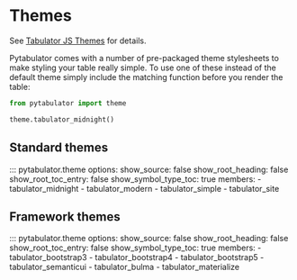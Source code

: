 # Themes

See [Tabulator JS Themes](https://tabulator.info/docs/5.5/theme) for details.

Pytabulator comes with a number of pre-packaged theme stylesheets to make styling your table really simple.
To use one of these instead of the default theme simply include the matching function before you render the table:

```python
from pytabulator import theme

theme.tabulator_midnight()
```

## Standard themes

::: pytabulator.theme
    options:
        show_source: false
        show_root_heading: false
        show_root_toc_entry: false
        show_symbol_type_toc: true
        members:
            - tabulator_midnight
            - tabulator_modern
            - tabulator_simple
            - tabulator_site


## Framework themes

::: pytabulator.theme
    options:
        show_source: false
        show_root_heading: false
        show_root_toc_entry: false
        show_symbol_type_toc: true
        members:
            - tabulator_bootstrap3
            - tabulator_bootstrap4
            - tabulator_bootstrap5
            - tabulator_semanticui
            - tabulator_bulma
            - tabulator_materialize
